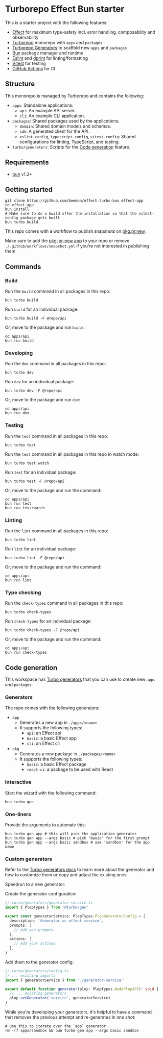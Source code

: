 # Turborepo Effect Bun starter

This is a starter project with the following features:

- [Effect](https://effect.website) for maximum type-safety incl. error handling, composability and observability 
- [Turborepo](https://turborepo.com) monorepo with `apps` and `packages`
- [Turborepo Generators](https://turborepo.com/docs/guides/generating-code) to scaffold new `apps` and `packages`
- [Bun](https://bun.com) package manager and runtime 
- [Eslint](https://eslint.org) and [dprint](https://dprint.dev) for linting/formatting 
- [Vitest](https://vitest.dev) for testing
- [GitHub Actions](https://github.com/features/actions) for CI

## Structure

This monorepo is managed by Turborepo and contains the following:

-   `apps`: Standalone applications.
    -   `api`: An example API server.
    -   `cli`: An example CLI application.
-   `packages`: Shared packages used by the applications.
    -   `domain`: Shared domain models and schemas.
    -   `sdk`: A generated client for the API.
    -   `eslint-config`, `typescript-config`, `vitest-config`: Shared configurations for linting, TypeScript, and testing.
-   `turbo/generators`: Scripts for the [Code generation](#code-generation) feature.

## Requirements

- [bun](https://bun.com) v1.2+

## Getting started

```shell
git clone https://github.com/beeman/effect-turbo-bun effect-app
cd effect-app
bun install
# Make sure to do a build after the installation so that the vitest-config package gets built 
bun turbo build
```

This repo comes with a workflow to publish snapshots on [pkg.pr.new](https://pkg.pr.new/).

Make sure to add the [pkg-pr-new app](https://github.com/apps/pkg-pr-new) to your repo or remove
`./.github/workflows/snapshot.yml` if you're not interested in publishing them.

## Commands


### Build

Run the `build` command in all packages in this repo:

```shell
bun turbo build
```

Run `build` for an individual package:

```shell
bun turbo build -F @repo/api
```

Or, move to the package and run `build`:

```shell
cd apps/api
bun run build
```

### Developing

Run the `dev` command in all packages in this repo:

```shell
bun turbo dev
```

Run `dev` for an individual package:

```shell
bun turbo dev -F @repo/api
```

Or, move to the package and run `dev`:

```shell
cd apps/api
bun run dev
```

### Testing

Run the `test` command in all packages in this repo:

```shell
bun turbo test
```
Run the `test` command in all packages in this repo in watch mode:

```shell
bun turbo test:watch
```

Run `test` for an individual package:

```shell
bun turbo test -F @repo/api
```

Or, move to the package and run the command:

```shell
cd apps/api
bun run test
bun run test:watch
```


### Linting

Run the `lint` command in all packages in this repo:

```shell
bun turbo lint
```

Run `lint` for an individual package:

```shell
bun turbo lint -F @repo/api
```

Or, move to the package and run the command:

```shell
cd apps/api
bun run lint
```

### Type checking

Run the `check-types` command in all packages in this repo:

```shell
bun turbo check-types
```

Run `check-types` for an individual package:

```shell
bun turbo check-types -F @repo/api
```

Or, move to the package and run the command:

```shell
cd apps/api
bun run check-types
```

## Code generation

This workspace has [Turbo generators](https://turborepo.com/docs/guides/generating-code) that you can use to
create new `apps` and `packages`.

### Generators

The repo comes with the following generators:

- `app`
    - Generates a new app in `./apps/<name>`
    - It supports the following types:
        - `api`: an Effect api
        - `basic`: a basic Effect app
        - `cli`: an Effect cli
- `pkg`
    - Generates a new package in `./packages/<name>`
    - It supports the following types:
        - `basic`: a basic Effect package
        - `react-ui`: a package to be used with React

### Interactive

Start the wizard with the following command:

```shell
bun turbo gen
```

### One-liners

Provide the arguments to automate this:

```shell
bun turbo gen app # this will pick the application generator
bun turbo gen app --args basic # pick 'basic' for the first prompt
bun turbo gen app --args basic sandbox # use 'sandbox' for the app name
```

### Custom generators

Refer to the [Turbo generators docs](https://turborepo.com/docs/guides/generating-code) to learn more about the
generator and how to customize them or copy and adjust the existing ones.

Speedrun to a new generator:

Create the generator configuration:

```ts
// turbo/generators/generator-service.ts
import { PlopTypes } from '@turbo/gen'

export const generatorService: PlopTypes.PlopGeneratorConfig = {
  description: 'Generator an effect service',
  prompts: [
    // Add you prompts
  ],
  actions: [
    // Add your actions
  ],
}
```

Add them to the generator config:

```ts
// turbo/generators/config.ts
// ... existing imports
import { generatorService } from './generator-service'

export default function generator(plop: PlopTypes.NodePlopAPI): void {
  // ... existing generators
  plop.setGenerator('service', generatorService)
}
```

While you're developing your generators, it's helpful to have a command that removes the previous attempt and
re-generates in one shot:

```shell
# Use this to iterate over the `app` generator
rm -rf apps/sandbox && bun turbo gen app --args basic sandbox
```